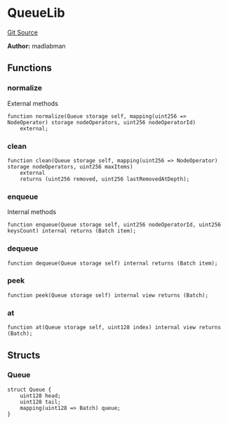# QueueLib
[Git Source](https://github.com/lidofinance/community-staking-module/blob/ed13582ed87bf90a004e225eef6ca845b31d396d/src/lib/QueueLib.sol)

**Author:**
madlabman


## Functions
### normalize

External methods


```solidity
function normalize(Queue storage self, mapping(uint256 => NodeOperator) storage nodeOperators, uint256 nodeOperatorId)
    external;
```

### clean


```solidity
function clean(Queue storage self, mapping(uint256 => NodeOperator) storage nodeOperators, uint256 maxItems)
    external
    returns (uint256 removed, uint256 lastRemovedAtDepth);
```

### enqueue

Internal methods


```solidity
function enqueue(Queue storage self, uint256 nodeOperatorId, uint256 keysCount) internal returns (Batch item);
```

### dequeue


```solidity
function dequeue(Queue storage self) internal returns (Batch item);
```

### peek


```solidity
function peek(Queue storage self) internal view returns (Batch);
```

### at


```solidity
function at(Queue storage self, uint128 index) internal view returns (Batch);
```

## Structs
### Queue

```solidity
struct Queue {
    uint128 head;
    uint128 tail;
    mapping(uint128 => Batch) queue;
}
```

